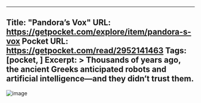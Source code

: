 
---
Title: "Pandora’s Vox"
URL: https://getpocket.com/explore/item/pandora-s-vox
Pocket URL: https://getpocket.com/read/2952141463
Tags: [pocket, ]
Excerpt: >
    Thousands of years ago, the ancient Greeks anticipated robots and artificial intelligence—and they didn’t trust them.
---

![image](https://pocket-syndicated-images.s3.amazonaws.com/5e987dbb732ea.jpg)
